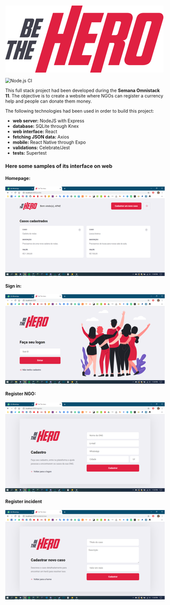 ![](./images/be-the-hero.svg)


![Node.js CI](https://github.com/AdrianoBarbosa/be-the-hero/workflows/Node.js%20CI/badge.svg?branch=master)

This full stack project  had been developed during the **Semana Omnistack 11**.
The objective is to create a website where NGOs can register a currency help
and people can donate them money.

The following technologies had been used in order to build this project:
- **web server:** NodeJS with Express
- **database:** SQLite through Knex
- **web interface:** React
- **fetching JSON data:** Axios
- **mobile:** React Native through Expo
- **validations:** Celebrate/Jest
- **tests:** Supertest

### Here some samples of its interface on web

#### Homepage:
![homepage](./images/web-home.png)

#### Sign in:
![homepage](./images/web-signin.png)

#### Register NGO:
![homepage](./images/web-signup.png)

#### Register incident
![homepage](./images/web-register-incident.png)
